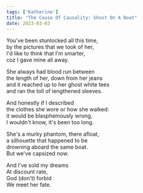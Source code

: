 ```yaml
---
tags: ['Katherine']
title: "The Cause Of Causality: Ghost On A Boat"
date: 2023-03-03
---
```


You've been stunlocked all this time,  
by the pictures that we took of her,  
I'd like to think that I'm smarter,  
coz I gave mine all away.

She always had blood run between  
the length of her, down from her jeans  
and it reached up to her ghost white tees  
and ran the toll of lengthened sleeves.

And honestly if I described  
the clothes she wore or how she walked:  
it would be blasphemously wrong,  
I wouldn't know, it's been too long.

She's a murky phantom, there afloat,  
a silhouette that happened to be  
drowning aboard the same boat.  
But we've capsized now.

And I've sold my dreams  
At discount rate,  
God (don't) forbid  
We meet her fate.
